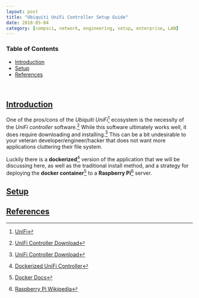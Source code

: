 ```yaml
---
layout: post
title: "Ubiquiti UniFi Controller Setup Guide"
date: 2018-05-04
category: [compsci, network, engineering, setup, enterprise, LAN]
---
```

### <a name="toc"></a> Table of Contents
* [Introduction](#intro)
* [Setup](#setup)
* [References](#references)

<br>

## <a name="intro"></a> [Introduction](#toc)
One of the pros/cons of the *Ubiquiti UniFi*[^fn1] ecosystem is the necessity of the *UniFi controller* software.[^fn2] While this software ultimately works
well, it does require downloading and installing.[^fn2] This can be a bit undesirable to your veteran developer/engineer/hacker that does not want more applications cluttering their file system.

Luckily there is a **dockerized**[^fn3] version of the application that we will be discussing here, as well as the traditional install method, and a strategy for deploying the **docker container**[^fn4] to a **Raspberry Pi**[^fn5] server.


## <a name="setup"></a> [Setup](#setup)

## <a name="references"></a> [References](#toc)
[^fn1]: [UniFi](https://unifi-sdn.ubnt.com/#consolidate)
[^fn2]: [UniFi Controller Download](https://www.ubnt.com/download/unifi/)
[^fn3]: [Dockerized UniFi Controller](https://github.com/linuxserver/docker-unifi)
[^fn4]: [Docker Docs](https://docs.docker.com/engine/examples/)
[^fn5]: [Raspberry Pi Wikipedia](https://en.wikipedia.org/wiki/Raspberry_Pi)
